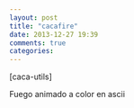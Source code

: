 ```yaml
---
layout: post
title: "cacafire"
date: 2013-12-27 19:39
comments: true
categories: 
---
```

[caca-utils]

Fuego animado a color en ascii

